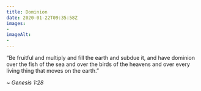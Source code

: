 ```yaml
---
title: Dominion
date: 2020-01-22T09:35:58Z
images:
- 
imageAlt:
- 
---
```


“Be fruitful and multiply and fill the earth and subdue it, and have dominion over the fish of the sea and over the birds of the heavens and over every living thing that moves on the earth.”

_~ Genesis 1:28_
